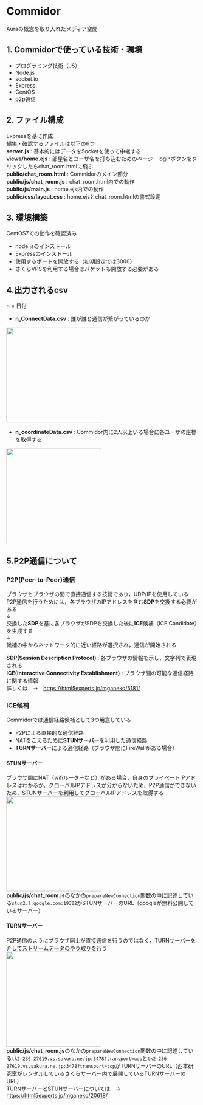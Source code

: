 # Commidor
Auraの概念を取り入れたメディア空間  

## 1. Commidorで使っている技術・環境
 - プログラミング技術（JS）
 - Node.js
 - socket.io
 - Express
 - CentOS
 - p2p通信

## 2. ファイル構成
Expressを基に作成  
編集・確認するファイルは以下の6つ  
 **server.js** : 基本的にはデータをSocketを使って中継する  
 **views/home.ejs** : 部屋名とユーザ名を打ち込むためのページ　loginボタンをクリックしたらchat_room.htmlに飛ぶ  
 **public/chat_room.html** : Commidorのメイン部分  
 **public/js/chat_room.js** : chat_room.html内での動作  
 **public/js/main.js** : home.ejs内での動作  
 **public/css/layout.css** : home.ejsとchat_room.htmlの書式設定  

## 3. 環境構築
CentOS7での動作を確認済み
- node.jsのインストール
- Expressのインストール
- 使用するポートを開放する（初期設定では3000）
- さくらVPSを利用する場合はパケットも開放する必要がある

## 4.出力されるcsv
n = 日付
- **n_ConnectData.csv** : 誰が誰と通信が繋がっているのか  

<img src="https://user-images.githubusercontent.com/79554440/110875083-539a3180-8318-11eb-857b-a002c7048fec.png" width="250px">

- **n_coordinateData.csv** : Commidor内に2人以上いる場合に各ユーザの座標を取得する  

<img src="https://user-images.githubusercontent.com/79554440/110881268-6a925100-8323-11eb-91fd-f13104203a54.png" width="250px">

## 5.P2P通信について
### **P2P(Peer-to-Peer)通信** 
ブラウザとブラウザの間で直接通信する技術であり，UDP/IPを使用している  
P2P通信を行うためには，各ブラウザのIPアドレスを含む**SDP**を交換する必要がある  
↓  
交換した**SDP**を基に各ブラウザがSDPを交換した後に**ICE**候補（ICE Candidate）を生成する  
↓  
候補の中からネットワーク的に近い経路が選択され，通信が開始される  

**SDP(Session Description Protocol)** : 各ブラウザの情報を示し，文字列で表現される  
**ICE(Interactive Connectivity Establishment)** : ブラウザ間の可能な通信経路に関する情報  
詳しくは　→　https://html5experts.jp/mganeko/5181/
### **ICE候補**
Commidorでは通信経路候補として3つ用意している  
- P2Pによる直接的な通信経路
- NATをこえるために**STUNサーバー**を利用した通信経路
- **TURNサーバー**による通信経路（ブラウザ間にFireWallがある場合）
#### **STUNサーバー**
ブラウザ間にNAT（wifiルーターなど）がある場合，自身のプライベートIPアドレスはわかるが，グローバルIPアドレスが分からないため，P2P通信ができないため，STUNサーバーを利用してグローバルIPアドレスを取得する  
<img src="https://user-images.githubusercontent.com/79554440/111076678-a6e6cc80-8530-11eb-9fd8-4b583229ff7a.png" width="250px">  
**public/js/chat_room.js**のなかの`prepareNewConnection`関数の中に記述している`stun2.l.google.com:19302`がSTUNサーバーのURL（googleが無料公開しているサーバー）
#### **TURNサーバー**
P2P通信のようにブラウザ同士が直接通信を行うのではなく，TURNサーバーを介してストリームデータのやり取りを行う  
<img src="https://user-images.githubusercontent.com/79554440/111077294-6f2d5400-8533-11eb-8a01-c5be74a16221.png" width="250px">  
**public/js/chat_room.js**のなかの`prepareNewConnection`関数の中に記述している`tk2-236-27619.vs.sakura.ne.jp:3478?transport=udp`と`tk2-236-27619.vs.sakura.ne.jp:3478?transport=tcp`がTURNサーバーのURL（西本研究室がレンタルしているさくらサーバー内で展開しているTURNサーバーのURL）  
TURNサーバーとSTUNサーバーについては　→　https://html5experts.jp/mganeko/20618/
